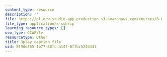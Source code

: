 ```yaml
---
content_type: resource
description: ''
file: https://ol-ocw-studio-app-production.s3.amazonaws.com/courses/8-01sc-classical-mechanics-fall-2016/8f9dd3651b7750fca14f6ffbc524b441_dvWKCH0ocu8.vtt
file_type: application/x-subrip
learning_resource_types: []
ocw_type: OCWFile
resourcetype: Other
title: 3play caption file
uid: 8f9dd365-1b77-50fc-a14f-6ffbc524b441
---
```

